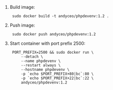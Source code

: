 1. Build image:

        sudo docker build -t andyceo/phpdevenv:1.2 .

2. Push image:

        sudo docker push andyceo/phpdevenv:1.2

3. Start container with port prefix 2500:

        PORT_PREFIX=2500 && sudo docker run \
            --detach \
            --name phpdevenv \
            --restart always \
            --hostname phpdevenv \
            -p `echo $PORT_PREFIX+80|bc`:80 \
            -p `echo $PORT_PREFIX+22|bc`:22 \
            andyceo/phpdevenv:1.2
